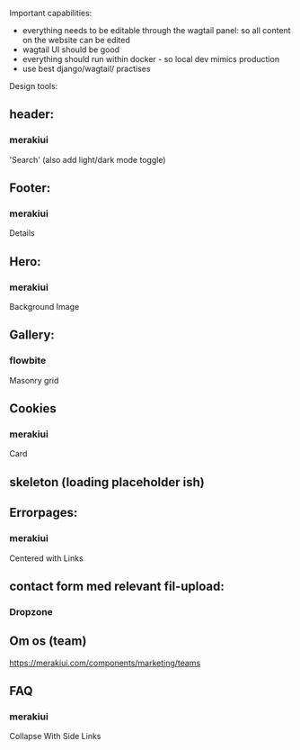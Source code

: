 
Important capabilities: 
- everything needs to be editable through the wagtail panel: so all content on the website can be edited 
- wagtail UI should be good 
- everything should run within docker - so local dev mimics production 
- use best django/wagtail/ practises 


Design tools: 
## header: 
### merakiui
'Search' (also add light/dark mode toggle)

## Footer: 
### merakiui
Details

## Hero: 
### merakiui
Background Image


## Gallery: 
### flowbite
Masonry grid

## Cookies 
### merakiui
Card


## skeleton (loading placeholder ish)

## Errorpages: 
### merakiui
Centered with Links


## contact form med relevant fil-upload: 
### Dropzone

## Om os (team)
https://merakiui.com/components/marketing/teams

## FAQ 
### merakiui
Collapse With Side Links


